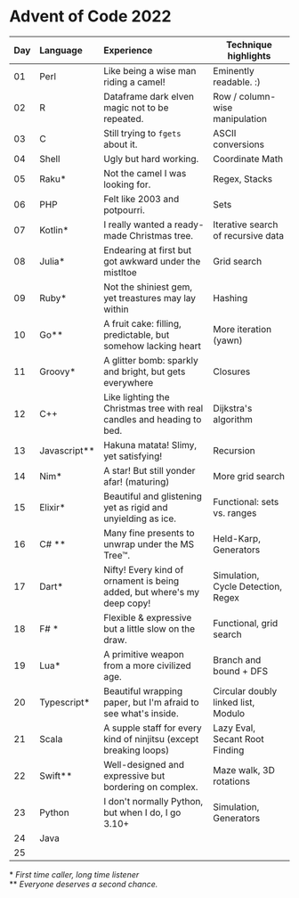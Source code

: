 # Advent of Code 2022

| Day  | Language     | Experience                                                              | Technique highlights                |
| :--- | :----------- | :---------------------------------------------------------------------- | ----------------------------------- |
| 01   | Perl         | Like being a wise man riding a camel!                                   | Eminently readable. :)              |
| 02   | R            | Dataframe dark elven magic not to be repeated.                          | Row / column-wise manipulation      |
| 03   | C            | Still trying to `fgets` about it.                                       | ASCII conversions                   |
| 04   | Shell        | Ugly but hard working.                                                  | Coordinate Math                     |
| 05   | Raku*        | Not the camel I was looking for.                                        | Regex, Stacks                       |
| 06   | PHP          | Felt like 2003 and potpourri.                                           | Sets                                |
| 07   | Kotlin*      | I really wanted a ready-made Christmas tree.                            | Iterative search of recursive data  |
| 08   | Julia*       | Endearing at first but got awkward under the mistltoe                   | Grid search                         |
| 09   | Ruby*        | Not the shiniest gem, yet treastures may lay within                     | Hashing                             |
| 10   | Go**         | A fruit cake: filling, predictable, but somehow lacking heart           | More iteration (yawn)               |
| 11   | Groovy*      | A glitter bomb: sparkly and bright, but gets everywhere                 | Closures                            |
| 12   | C++          | Like lighting the Christmas tree with real candles and heading to bed.  | Dijkstra's algorithm                |
| 13   | Javascript** | Hakuna matata! Slimy, yet satisfying!                                   | Recursion                           |
| 14   | Nim*         | A star! But still yonder afar! (maturing)                               | More grid search                    |
| 15   | Elixir*      | Beautiful and glistening yet as rigid and unyielding as ice.            | Functional: sets vs. ranges         |
| 16   | C# **        | Many fine presents to unwrap under the MS Tree™.                        | Held-Karp, Generators               |
| 17   | Dart*        | Nifty! Every kind of ornament is being added, but where's my deep copy! | Simulation, Cycle Detection, Regex  |
| 18   | F# *         | Flexible & expressive but a little slow on the draw.                    | Functional, grid search             |
| 19   | Lua*         | A primitive weapon from a more civilized age.                           | Branch and bound + DFS              |
| 20   | Typescript*  | Beautiful wrapping paper, but I'm afraid to see what's inside.          | Circular doubly linked list, Modulo |
| 21   | Scala        | A supple staff for every kind of ninjitsu (except breaking loops)       | Lazy Eval, Secant Root Finding      |
| 22   | Swift**      | Well-designed and expressive but bordering on complex.                  | Maze walk, 3D rotations             |
| 23   | Python       | I don't normally Python, but when I do, I go 3.10+                      | Simulation, Generators              |
| 24   | Java         |                                                                         |                                     |
| 25   |              |                                                                         |                                     |



\* *First time caller, long time listener* \
\*\* *Everyone deserves a second chance.*